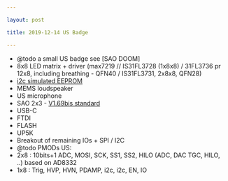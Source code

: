 ```yaml
---

layout: post

title: 2019-12-14 US Badge

---
```



-   @todo a small US badge see \[SAO DOOM\]
-   8x8 LED matrix + driver (max7219 // IS31FL3728 (1x8x8) / 31FL3736 pr
    12x8, including breathing - QFN40 / IS31FL3731, 2x8x8, QFN28)
-   [i2c simulated
    EEPROM](https://github.com/ANDnXOR/sao-reference-designs)
-   MEMS loudspeaker
-   US microphone
-   SAO 2x3 - [V1.69bis
    standard](https://hackaday.com/2019/03/20/introducing-the-shitty-add-on-v1-69bis-standard/)
-   USB-C
-   FTDI
-   FLASH
-   UP5K
-   Breakout of remaining IOs + SPI / I2C
-   @todo PMODs US:
-   2x8 : 10bits+1 ADC, MOSI, SCK, SS1, SS2, HILO (ADC, DAC TGC, HILO,
    ..) based on AD8332
-   1x8 : Trig, HVP, HVN, PDAMP, i2c, i2c, EN, IO

